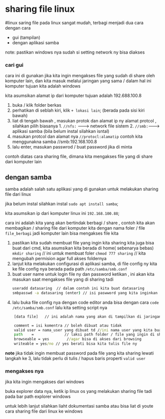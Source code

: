 # sharing file linux

#linux 
saring file pada linux sangat mudah, terbagi menjadi dua cara 
dengan cara 
- gui (tampilan)
- dengan aplikasi samba

note: pastikan windows nya sudah si setting network ny bisa diakses


### cari gui

cara ini di gunakan jika kita ingin mengakses file yang sudah di share oleh komputer lain, dan kita masuk melalui jaringan yang sama / dalam hal ini komputer tujuan kita adalah windows


kita asumsikan alamat ip dari komputer tujuan adalah 192.688.100.8
1.  buka / klik folder berkas
2. perhatikan di seblah kiri, klik `+ lokasi lain`; (berada pada sisi kiri bawah)
3.  liat di tengah bawah , masukan protok dan alamat ip ny
	alamat protcol , silahkan pilih biasanya
		1.  `//nfs:` ---> network file sistem
		2. `//smb:`---> aplikasi samba (bila belum instal silahkan isntal)
4. masukan protcol dan alamat nya
 `//protocl:alamatip`	contoh kita menggunakna samba
	//smb:192.168.100.8
5. lalu enter, masukan passwrod  / buat password jika di minta

contoh diatas cara sharing file, dimana kita mengakses file yang di share dari komputer lain



## dengan samba

samba adalah salah satu aplikasi yang di gunakan untuk melakukan sharing file dari linux

jika belum instal silahkan instal  `sudo apt install samba`;

kita asumsikan ip dari komputer linux ini
`192.168.100.88`;

cara ini adalah kita yang akan bertindak berbagi / share , contoh kita akan membagikan / sharing file dari komputer kita dengan nama foler / file 
`file_berbagi` jadi komputer lain bisa mengakses file kita


1. pastikan kita sudah membuat file yang ingin kita sharing
	kita juga bisa buat dari cmd, kita asumsikan kita berada di home( sebenarya bebas)
	`mkdir sharing`        // ini untuk membuat foler
	`chmod 777 sharing`    // kita mengubah permision agar  full akses foldernya
2.  lanjut kita melakukan configurasi di aplikasi samba, di file config ny
	kita ke file config nya berada pada path  `/etc/samba/smb.conf`
3.  buat user name untuk login file ny dan password ketikan , ini akan kita masukan saat mengakses file yang di sharing tadi
	```cmd
	useradd datasaring  // dalam contoh ini kita buat datasaring
	smbpasswd -a datasaring (enter) // isi paswword yang kita inginkan
	```
4. lalu buka file config nya dengan code editor anda  bisa dengan cara
	`code /etc/samba/smb.conf`
	lalu kita setting script nya
```cmd
	[data file]   // ini adalah nama yang akan di tampilkan di jaringan

	comment = isi komentra // boleh dibuat atau tidak
	valid user = nama_user yang dibuat td //ini nama user yang kita buat untuk folder tadi
	path    =              // laksi path folder / file yang ingin di share
	browseable = yes        //agar bisa di akses dari browsing
	writeable = yes/no // yes berati bisa kita tulis file ny	

```

**note**
jika tidak ingin membuat password  pada file yang kita sharing
lewati langkah ke 3, 
lalu tidak perlu di tulis / hapus baris properti 
`valid user`


### mengakses nya
jika kita ingin mengakses dari windows

buka explorer data nya, ketik ip linux os yang melakukan sharing file tadi 
pada bar path explorer windows




untuk lebih lanjut silahkan liaht dokumentasi samba
atau bisa liat di youte cara sharing file dari linux ke windows


